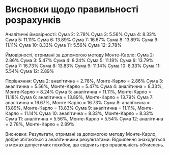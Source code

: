 # Висновки щодо правильності розрахунків

Аналітичні ймовірності:
Сума 2: 2.78%
Сума 3: 5.56%
Сума 4: 8.33%
Сума 5: 11.11%
Сума 6: 13.89%
Сума 7: 16.67%
Сума 8: 13.89%
Сума 9: 11.11%
Сума 10: 8.33%
Сума 11: 5.56%
Сума 12: 2.78%

Ймовірності, отримані за допомогою методу Монте-Карло:
Сума 2: 2.86%
Сума 3: 5.47%
Сума 4: 8.24%
Сума 5: 11.18%
Сума 6: 13.79%
Сума 7: 16.73%
Сума 8: 13.83%
Сума 9: 11.14%
Сума 10: 8.33%
Сума 11: 5.54%
Сума 12: 2.89%

Порівняння:
Сума 2: аналітична = 2.78%, Монте-Карло = 2.86%
Сума 3: аналітична = 5.56%, Монте-Карло = 5.47%
Сума 4: аналітична = 8.33%, Монте-Карло = 8.24%
Сума 5: аналітична = 11.11%, Монте-Карло = 11.18%
Сума 6: аналітична = 13.89%, Монте-Карло = 13.79%
Сума 7: аналітична = 16.67%, Монте-Карло = 16.73%
Сума 8: аналітична = 13.89%, Монте-Карло = 13.83%
Сума 9: аналітична = 11.11%, Монте-Карло = 11.14%
Сума 10: аналітична = 8.33%, Монте-Карло = 8.33%
Сума 11: аналітична = 5.56%, Монте-Карло = 5.54%
Сума 12: аналітична = 2.78%, Монте-Карло = 2.89%

Висновки:
Результати, отримані за допомогою методу Монте-Карло, добре збігаються з аналітичними результатами. Відхилення знаходяться в межах допустимих похибок, що свідчить про правильність обчислень.
